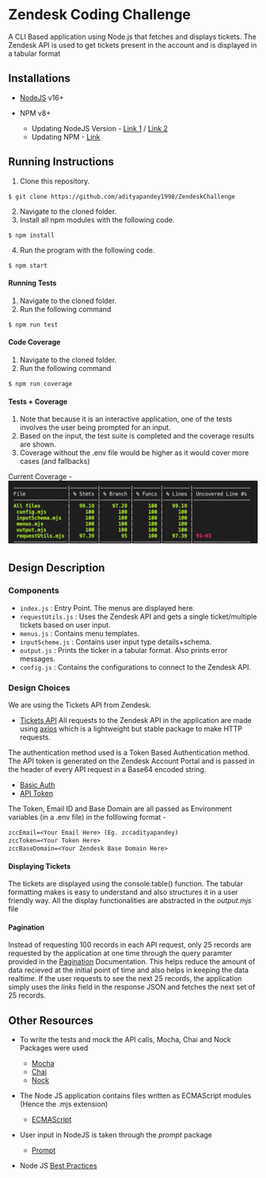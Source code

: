 # Zendesk Coding Challenge

A CLI Based application using Node.js that fetches and displays tickets.
The Zendesk API is used to get tickets present in the account and is displayed in a tabular format

## Installations

- [NodeJS](https://nodejs.org/en/) v16+
- NPM v8+

    - Updating NodeJS Version - [Link 1](https://docs.npmjs.com/try-the-latest-stable-version-of-node) / [Link 2](https://phoenixnap.com/kb/update-node-js-version)
    - Updating NPM - [Link](https://docs.npmjs.com/try-the-latest-stable-version-of-npm)

## Running Instructions

1. Clone this repository.

```
$ git clone https://github.com/adityapandey1998/ZendeskChallenge
```

2. Navigate to the cloned folder.
3. Install all npm modules with the following code.

```
$ npm install
```

4. Run the program with the following code.

```
$ npm start
```

#### Running Tests

1. Navigate to the cloned folder.
2. Run the following command

```
$ npm run test
```

#### Code Coverage

1. Navigate to the cloned folder.
2. Run the following command

```
$ npm run coverage
```

#### Tests + Coverage

1. Note that because it is an interactive application, one of the tests involves the user being prompted for an input.
2. Based on the input, the test suite is completed and the coverage results are shown.
3. Coverage without the .env file would be higher as it would cover more cases (and fallbacks)

Current Coverage - 
![Code Coverage](https://github.com/adityapandey1998/ZendeskChallenge/blob/main/img/code_coverage.png)

## Design Description

### Components 

- ```index.js``` : Entry Point. The menus are displayed here.
- ```requestUtils.js``` : Uses the Zendesk API and gets a single ticket/multiple tickets based on user input.
- ```menus.js``` : Contains menu templates.
- ```inputScheme.js``` : Contains user input type details+schema.
- ```output.js``` : Prints the ticker in a tabular format. Also prints error messages.
- ```config.js``` : Contains the configurations to connect to the Zendesk API.

### Design Choices

We are using the Tickets API from Zendesk.
- [Tickets API](https://developer.zendesk.com/rest_api/docs/support/tickets#show-ticket)
All requests to the Zendesk API in the application are made using [axios](https://www.npmjs.com/package/axios) which is a lightweight but stable package to make HTTP requests.

The authentication method used is a Token Based Authentication method. The API token is generated on the Zendesk Account Portal and is passed in the header of every API request in a Base64 encoded string.
- [Basic Auth](https://developer.zendesk.com/rest_api/docs/support/introduction#basic-authentication)
- [API Token](https://developer.zendesk.com/api-reference/ticketing/introduction/#api-token)

The Token, Email ID and Base Domain are all passed as Environment variables (in a .env file) in the folllowing format - 
```
zccEmail=<Your Email Here> (Eg. zccadityapandey)
zccToken=<Your Token Here>
zccBaseDomain=<Your Zendesk Base Domain Here>
```

#### Displaying Tickets

The tickets are displayed using the console.table() function.
The tabular formatting makes is easy to understand and also structures it in a user friendly way.
All the display functionalities are abstracted in the _output.mjs_ file

#### Pagination

Instead of requesting 100 records in each API request, only 25 records are requested by the application at one time through the query paramter provided in the [Pagination](https://developer.zendesk.com/rest_api/docs/support/introduction#pagination) Documentation.
This helps reduce the amount of data recieved at the initial point of time and also helps in keeping the data realtime.
If the user requests to see the next 25 records, the application simply uses the _links_ field in the response JSON and fetches the next set of 25 records.


## Other Resources

- To write the tests and mock the API calls, Mocha, Chai and Nock Packages were used

  - [Mocha](https://mochajs.org/)
  - [Chai](https://www.chaijs.com/)
  - [Nock](https://github.com/nock/nock)

- The Node JS application contains files written as ECMAScript modules (Hence the .mjs extension)
    
    - [ECMAScript](https://nodejs.org/docs/latest/api/esm.html)

- User input in NodeJS is taken through the _prompt_ package

    - [Prompt](https://www.npmjs.com/package/prompt)

- Node JS [Best Practices](https://github.com/goldbergyoni/nodebestpractices)

